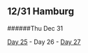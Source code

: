 12/31 Hamburg
-------------
######Thu Dec  31


[Day 25](12-30-Hamburg.md) - Day 26 - [Day 27](01-01-Berlin.md)
